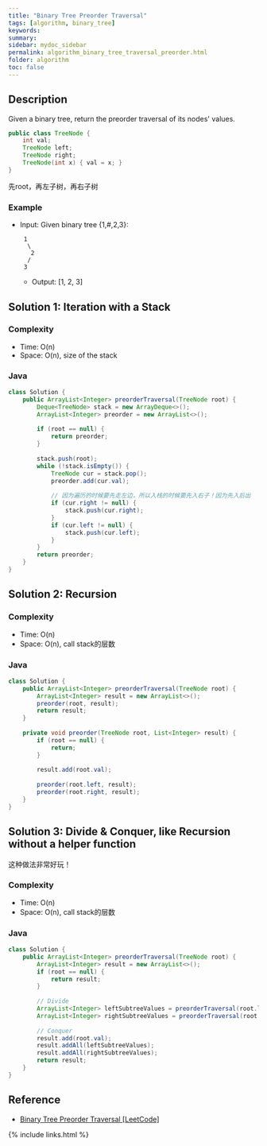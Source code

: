 ```yaml
---
title: "Binary Tree Preorder Traversal"
tags: [algorithm, binary_tree]
keywords:
summary:
sidebar: mydoc_sidebar
permalink: algorithm_binary_tree_traversal_preorder.html
folder: algorithm
toc: false
---
```


## Description
Given a binary tree, return the preorder traversal of its nodes' values.
```java
public class TreeNode {
    int val;
    TreeNode left;
    TreeNode right;
    TreeNode(int x) { val = x; }
}
```

先root，再左子树，再右子树

### Example
* Input: Given binary tree {1,#,2,3}:
  ```
   1
    \
     2
    /
   3
  ```
  * Output: [1, 2, 3]

## Solution 1: Iteration with a Stack

### Complexity
* Time: O(n)
* Space: O(n), size of the stack

### Java
```java
class Solution {
    public ArrayList<Integer> preorderTraversal(TreeNode root) {
        Deque<TreeNode> stack = new ArrayDeque<>();
        ArrayList<Integer> preorder = new ArrayList<>();
        
        if (root == null) {
            return preorder;
        }
        
        stack.push(root);
        while (!stack.isEmpty()) {
            TreeNode cur = stack.pop();
            preorder.add(cur.val);
            
            // 因为遍历的时候要先走左边，所以入栈的时候要先入右子！因为先入后出
            if (cur.right != null) {
                stack.push(cur.right);
            }
            if (cur.left != null) {
                stack.push(cur.left);
            }
        }
        return preorder;
    }
}
```

## Solution 2: Recursion

### Complexity
* Time: O(n)
* Space: O(n), call stack的层数

### Java
```java
class Solution {
    public ArrayList<Integer> preorderTraversal(TreeNode root) {
        ArrayList<Integer> result = new ArrayList<>();
        preorder(root, result);
        return result;
    }
    
    private void preorder(TreeNode root, List<Integer> result) {
        if (root == null) {
            return;
        }
        
        result.add(root.val);
        
        preorder(root.left, result);
        preorder(root.right, result);
    }
}
```

## Solution 3: Divide & Conquer, like Recursion without a helper function
这种做法非常好玩！

### Complexity
* Time: O(n)
* Space: O(n), call stack的层数

### Java
```java
class Solution {
    public ArrayList<Integer> preorderTraversal(TreeNode root) {
        ArrayList<Integer> result = new ArrayList<>();
        if (root == null) {
            return result;
        }
        
        // Divide
        ArrayList<Integer> leftSubtreeValues = preorderTraversal(root.left);
        ArrayList<Integer> rightSubtreeValues = preorderTraversal(root.right);
        
        // Conquer
        result.add(root.val);
        result.addAll(leftSubtreeValues);
        result.addAll(rightSubtreeValues);
        return result;
    }
}
```

## Reference
* [Binary Tree Preorder Traversal [LeetCode]](https://leetcode.com/problems/binary-tree-preorder-traversal/description/)

{% include links.html %}
